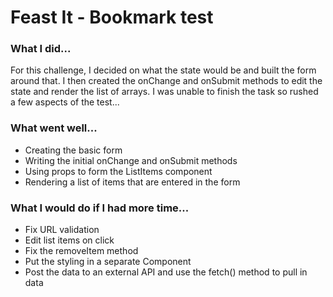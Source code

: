 # Feast It - Bookmark test
### What I did...
For this challenge, I decided on what the state would be and built the form around that. I then created the onChange and onSubmit methods to edit the state and render the list of arrays. I was unable to finish the task so rushed a few aspects of the test...
### What went well...
* Creating the basic form
* Writing the initial onChange and onSubmit methods
* Using props to form the ListItems component
* Rendering a list of items that are entered in the form

### What I would do if I had more time...
* Fix URL validation
* Edit list items on click
* Fix the removeItem method
* Put the styling in a separate Component
* Post the data to an external API and use the fetch() method to pull in data
